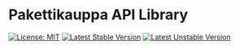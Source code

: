 Pakettikauppa API Library
=========================

[![License: MIT](https://img.shields.io/badge/License-MIT-yellow.svg)](https://opensource.org/licenses/MIT) [![Latest Stable Version](https://poser.pugx.org/rkioski/checkout-finland-api-client/v/stable.svg)](https://packagist.org/packages/pakettikauppa/api-library) [![Latest Unstable Version](https://poser.pugx.org/rkioski/checkout-finland-api-client/v/unstable.svg)](https://packagist.org/packages/pakettikauppa/api-library)